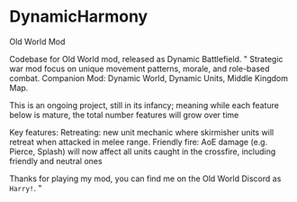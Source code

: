 # DynamicHarmony
Old World Mod

Codebase for Old World mod, released as Dynamic Battlefield.
"
Strategic war mod focus on unique movement patterns, morale, and role-based combat.
Companion Mod: Dynamic World, Dynamic Units, Middle Kingdom Map.

This is an ongoing project, still in its infancy; meaning while each feature below is mature, the total number features will grow over time

Key features:
Retreating: new unit mechanic where skirmisher units will retreat when attacked in melee range.
Friendly fire: AoE damage (e.g. Pierce, Splash) will now affect all units caught in the crossfire, including friendly and neutral ones


Thanks for playing my mod, you can find me on the Old World Discord as ```Harry!```.
"
